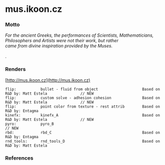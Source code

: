 # **mus**.ikoon.cz

### Motto
*For the ancient Greeks, the performances of Scientists, Mathematicians,  
Philosophers and Artists were not their work, but rather  
came from divine inspiration provided by the Muses.*
<br/>
<br/>
.

### Renders
[http://mus.ikoon.cz](http://mus.ikoon.cz)



```
flip:           bullet - fluid from object                    Based on R&D by: Matt Estela               // NEW
flip:           custom solve - adhesion cohesion              Based on R&D by: Matt Estela               // NEW
flip:           point color from texture - rest attrib        Based on R&D by: Entagma
kinefx:         kinefx_A                                      Based on R&D by: Matt Estela               // NEW
pyro:           pyro_B                                                                                   // NEW
rbd:            rbd_C                                         Based on R&D by: Entagma              
rnd_tools:      rnd_tools_D                                   Based on R&D by: Matt Estela              
```


### References